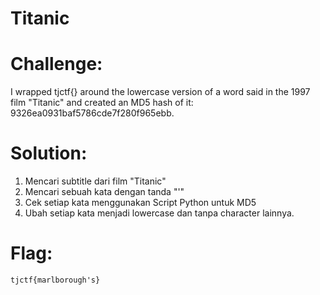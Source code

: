# Titanic


# Challenge: 

I wrapped tjctf{} around the lowercase version of a word said in the 1997 film "Titanic" and created an MD5 hash of it: 9326ea0931baf5786cde7f280f965ebb.

# Solution:

1. Mencari subtitle dari film "Titanic"
2. Mencari sebuah kata dengan tanda "'"
3. Cek setiap kata menggunakan Script Python untuk MD5
4. Ubah setiap kata menjadi lowercase dan tanpa character lainnya. 

# Flag: 

```
tjctf{marlborough's}
```
